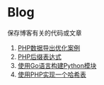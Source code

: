 # Blog
保存博客有关的代码或文章

1. [PHP数据导出优化案例](https://github.com/panxl6/blog/tree/master/PHP-export-optimize)
2. [PHP后缀表达式](https://github.com/panxl6/blog/blob/master/PHP-data-structure/%E5%9B%9B%E5%88%99%E8%BF%90%E7%AE%97%E5%99%A8.md)
3. [使用Go语言构建Python模块](https://github.com/panxl6/blog/tree/master/Building-python-modules-with-go)
4. [使用PHP实现一个哈希表](https://github.com/panxl6/blog/tree/master/Write-hashtable-in-php)

